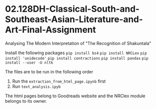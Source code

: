 # 02.128DH-Classical-South-and-Southeast-Asian-Literature-and-Art-Final-Assignment
Analysing The Modern Interpretation of "The Recognition of Shakuntala"

Install the following packages
`
pip install bs4
`
`
pip install NRCLex
`
`
pip install 'unidecode'
`
`
pip install contractions
`
`
pip install pandas
`
`
pip install --user -U nltk
`

The files are to be run in the following order
1. Run the ` extraction_from_html_page.ipynb ` first
2. Run `text_analysis.ipyb` 

The html pages belong to Goodreads website and the NRClex module belongs to its owner.
